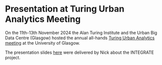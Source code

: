 # Presentation at Turing Urban Analytics Meeting

On the 11th-13th November 2024 the Alan Turing Institute and the Urban Big Data Centre (Glasgow) hosted the annual all-hands [Turing Urban Analytics meeting](https://www.turing.ac.uk/events/transforming-urban-living-ai-and-digital-twins) at the University of Glasgow.

The presentation slides [here](https://urban-analytics.github.io/INTEGRATE/presentations/Turing2024/integrate_ua_glasgow_presentation.pdf) were delivered by Nick about the INTEGRATE project.
